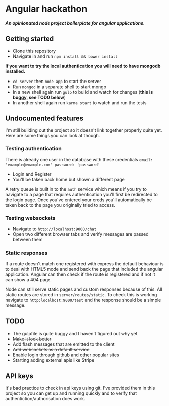 # Angular hackathon
##### An opinionated node project boilerplate for angular applications.

## Getting started
- Clone this repository
- Navigate in and run ```npm install && bower install```

**If you want to try the local authentication you will need to have mongodb installed.**
- ```cd server``` then ```node app``` to start the server
- Run ```mongod``` in a separate shell to start mongo
- In a new shell again run ```gulp``` to build and watch for changes (**this is buggy, see TODO below**)
- In another shell again run ```karma start``` to watch and run the tests

## Undocumented features
I'm still building out the project so it doesn't link together properly quite yet. Here are some things
you can look at though.

### Testing authentication
There is already one user in the database with these credentials
```email: 'example@example.com' password: 'password'```

- Login and Register
- You'll be taken back home but shown a different page

A retry queue is built in to the ```auth``` service which means if you try to navigate to a page that requires authentication
you'll first be redirected to the login page. Once you've entered your creds you'll automatically be taken back to the page you
originally tried to access.

### Testing websockets
- Navigate to ```http://localhost:9000/chat```
- Open two different browser tabs and verify messages are passed between them

### Static responses
If a route doesn't match one registered with express the default behaviour is to deal with HTML5 mode
and send back the page that included the angular application. Angular can then check if the route is registered
and if not it can show a 404 page.

Node can still serve static pages and custom responses because of this. All static routes are stored in ```server/routes/static```.
To check this is working navigate to ```http:localhost:9000/test``` and the response should be a simple message.

## TODO
- The gulpfile is quite buggy and I haven't figured out why yet
- ~~Make it look better~~
- Add flash messages that are emitted to the client
- ~~Add websockets as a default service~~
- Enable login through github and other popular sites
- Starting adding external apis like Stripe

## API keys
It's bad practice to check in api keys using git. I've provided them in this project
so you can get up and running quickly and to verify that authentiction/authorisation
does work.


